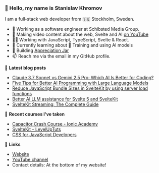 ### 👋 Hello, my name is Stanislav Khromov

I am a full-stack web developer from 🇸🇪 Stockholm, Sweden.

- 🔭 Working as a software engineer at Schibsted Media Group.
- 🎥 Making video content about the web, Svelte and AI [on YouTube](https://www.youtube.com/@StanislavKhromov)
- 👨‍💻️ Working with JavaScript, TypeScript, Svelte & React.
- 💭 Currently learning about 🤖 Training and using AI models
- 🌱 Building [Appreciation Jar](https://appreciation.place/)
- 📫 Reach me via the email in my GitHub profile.

📕 **Latest blog posts**

<!-- BLOG-POST-LIST:START -->
- [Claude 3.7 Sonnet vs Gemini 2.5 Pro: Which AI Is Better for Coding?](https://khromov.se/claude-3-7-sonnet-vs-gemini-2-5-pro-which-ai-is-better-for-coding/)
- [Five Tips for Better AI Programming with Large Language Models](https://khromov.se/five-tips-for-better-ai-programming-with-large-language-models/)
- [Reduce JavaScript Bundle Sizes in SvelteKit by using server load functions](https://khromov.se/optimize-javascript-bundle-sizes-in-sveltekit-by-using-server-load-functions/)
- [Better AI LLM assistance for Svelte 5 and SvelteKit](https://khromov.se/getting-better-ai-llm-assistance-for-svelte-5-and-sveltekit/)
- [SvelteKit Streaming: The Complete Guide](https://khromov.se/sveltekit-streaming-the-complete-guide/)
<!-- BLOG-POST-LIST:END -->

🌱 **Recent courses I've taken**

- [Capacitor Crash Course - Ionic Academy](https://ionicacademy.com/)
- [SvelteKit - LevelUpTuts](https://leveluptutorials.com/tutorials/svelte-kit/)
- [CSS for JavaScript Developers](https://css-for-js.dev/)

🔗 **Links**

- [Website](https://khromov.se/)
- [YouTube channel](https://www.youtube.com/@StanislavKhromov)
- Contact details: At the bottom of my website!
